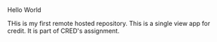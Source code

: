 # 

Hello World

THis is my first remote hosted repository. This is a single view app for credit. It is part of CRED's assignment. 
